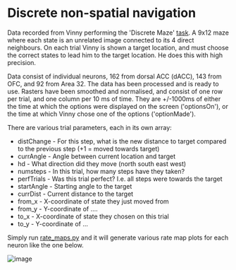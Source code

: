 # Discrete non-spatial navigation 

Data recorded from Vinny performing the 'Discrete Maze' [task](misc/Task.pdf). A 9x12 maze where each state is an unrelated image connected to its 4 direct neighbours. On each trial Vinny is shown a target location, and must choose the correct states to lead him to the target location. He does this with high precision. 

Data consist of individual neurons, 162 from dorsal ACC (dACC), 143 from OFC, and 92 from Area 32. The data has been processed and is ready to use. Rasters have been smoothed and normalised, and consist of one row per trial, and one column per 10 ms of time. They are +/-1000ms of either the time at which the options were displayed on the screen ('optionsOn'), or the time at which Vinny chose one of the options ('optionMade'). 

There are various trial parameters, each in its own array:
   - distChange - For this step, what is the new distance to target compared to the previous step (+1 = moved towards target)
   - currAngle - Angle between current location and target
   - hd - What direction did they move (north south east west)
   - numsteps - In this trial, how many steps have they taken?
   - perfTrials - Was this trial perfect? I.e. all steps were towards the target
   - startAngle - Starting angle to the target
   - currDist - Current distance to the target
   - from_x - X-coordinate of state they just moved from
   - from_y - Y-coordinate of ....
   - to_x - X-coordinate of state they chosen on this trial
   - to_y - Y-coordinate of ...

Simply run [rate_maps.py](rate_maps.py) and it will generate various rate map plots for each neuron like the one below.

![image](plots/plot_optionMade_Area32_17.png)
